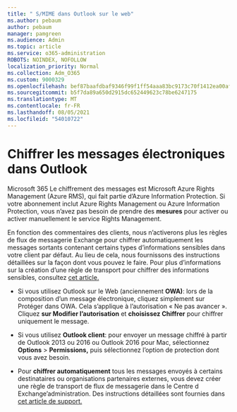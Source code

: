 ```yaml
---
title: " S/MIME dans Outlook sur le web"
ms.author: pebaum
author: pebaum
manager: pamgreen
ms.audience: Admin
ms.topic: article
ms.service: o365-administration
ROBOTS: NOINDEX, NOFOLLOW
localization_priority: Normal
ms.collection: Adm_O365
ms.custom: 9000329
ms.openlocfilehash: bef87baafdbaf9346f99f1ff54aaa83bc9173c70f1412ea00afb717c15a8014c
ms.sourcegitcommit: b5f7da89a650d2915dc652449623c78be6247175
ms.translationtype: MT
ms.contentlocale: fr-FR
ms.lasthandoff: 08/05/2021
ms.locfileid: "54010722"
---
```

# <a name="encrypt-email-messages-in-outlook"></a>Chiffrer les messages électroniques dans Outlook

Microsoft 365 Le chiffrement des messages est Microsoft Azure Rights Management (Azure RMS), qui fait partie d’Azure Information Protection. Si votre abonnement inclut Azure Rights Management ou Azure Information Protection, vous n’avez pas besoin de prendre des **mesures** pour activer ou activer manuellement le service Rights Management.

En fonction des commentaires des clients, nous n’activerons plus les règles de flux de messagerie Exchange pour chiffrer automatiquement les messages sortants contenant certains types d’informations sensibles dans votre client par défaut. Au lieu de cela, nous fournissons des instructions détaillées sur la façon dont vous pouvez le faire. Pour plus d’informations sur la création d’une règle de transport pour chiffrer des informations sensibles, consultez [cet article.](https://aka.ms/OmeEtr)

- Si vous utilisez Outlook sur le Web (anciennement **OWA)**: lors  de la composition d’un message électronique, cliquez simplement sur Protéger dans OWA. Cela s’applique à l’autorisation « Ne pas avancer ». Cliquez **sur Modifier l’autorisation** et **choisissez Chiffrer** pour chiffrer uniquement le message.

- Si vous utilisez **Outlook client**: pour envoyer un message chiffré à partir de Outlook 2013 ou 2016 ou Outlook 2016 pour Mac, sélectionnez **Options**  >  **Permissions,** puis sélectionnez l’option de protection dont vous avez besoin.

- Pour **chiffrer automatiquement** tous les messages envoyés à certains destinataires ou organisations partenaires externes, vous devez créer une règle de transport de flux de messagerie dans le Centre d Exchange’administration. Des instructions détaillées sont fournies dans [cet article de support.](https://docs.microsoft.com/microsoft-365/compliance/define-mail-flow-rules-to-encrypt-email#create-mail-flow-rules-to-encrypt-email-messages-with-the-new-ome-capabilities)

